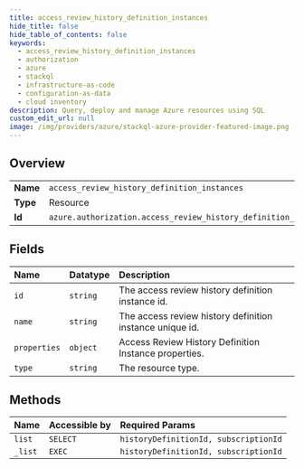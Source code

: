 ```yaml
---
title: access_review_history_definition_instances
hide_title: false
hide_table_of_contents: false
keywords:
  - access_review_history_definition_instances
  - authorization
  - azure    
  - stackql
  - infrastructure-as-code
  - configuration-as-data
  - cloud inventory
description: Query, deploy and manage Azure resources using SQL
custom_edit_url: null
image: /img/providers/azure/stackql-azure-provider-featured-image.png
---
```

  
    

## Overview
<table><tbody>
<tr><td><b>Name</b></td><td><code>access_review_history_definition_instances</code></td></tr>
<tr><td><b>Type</b></td><td>Resource</td></tr>
<tr><td><b>Id</b></td><td><code>azure.authorization.access_review_history_definition_instances</code></td></tr>
</tbody></table>

## Fields
| Name | Datatype | Description |
|:-----|:---------|:------------|
| `id` | `string` | The access review history definition instance id. |
| `name` | `string` | The access review history definition instance unique id. |
| `properties` | `object` | Access Review History Definition Instance properties. |
| `type` | `string` | The resource type. |
## Methods
| Name | Accessible by | Required Params |
|:-----|:--------------|:----------------|
| `list` | `SELECT` | `historyDefinitionId, subscriptionId` |
| `_list` | `EXEC` | `historyDefinitionId, subscriptionId` |
